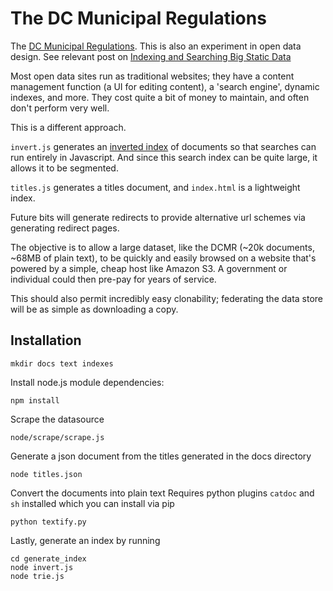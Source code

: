 # The DC Municipal Regulations

The [DC Municipal Regulations](http://www.dcregs.dc.gov/).
This is also an experiment in open data design. See relevant post on
[Indexing and Searching Big Static Data](http://macwright.org/2012/11/14/indexing-searching-big-static-data.html)

Most open data sites run as traditional websites; they have a content
management function (a UI for editing content), a 'search engine',
dynamic indexes, and more. They cost quite a bit of money to maintain,
and often don't perform very well.

This is a different approach.

`invert.js` generates an [inverted index](http://en.wikipedia.org/wiki/Inverted_index)
of documents so that searches can run entirely in Javascript. And since
this search index can be quite large, it allows it to be segmented.

`titles.js` generates a titles document, and `index.html` is a lightweight
index.

Future bits will generate redirects to provide alternative url schemes via
generating redirect pages.

The objective is to allow a large dataset, like the DCMR (~20k documents,
~68MB of plain text), to be quickly and easily browsed on a website that's
powered by a simple, cheap host like Amazon S3. A government or individual
could then pre-pay for years of service.

This should also permit incredibly easy clonability; federating the data
store will be as simple as downloading a copy.


## Installation

    mkdir docs text indexes

Install node.js module dependencies:

    npm install

Scrape the datasource

    node/scrape/scrape.js

Generate a json document from the titles generated in the docs directory

    node titles.json

Convert the documents into plain text
Requires python plugins `catdoc` and `sh` installed which you can install via pip

    python textify.py

Lastly, generate an index by running

    cd generate_index
    node invert.js
    node trie.js
